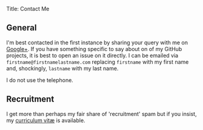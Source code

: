 Title: Contact Me

## General

I'm best contacted in the first instance by sharing your query with me on
[Google+](https://plus.google.com/114005052144439249039/posts). If you have
something specific to say about on of my GitHub projects, it is best to open an
issue on it directly. I can be emailed via ``firstname@firstnamelastname.com``
replacing ``firstname`` with my first name and, shockingly, ``lastname`` with
my last name.

I do not use the telephone.

## Recruitment

I get more than perhaps my fair share of 'recruitment' spam but if you insist,
my [curriculum vit&aelig;](http://rjw57.github.io/cv) is available.
